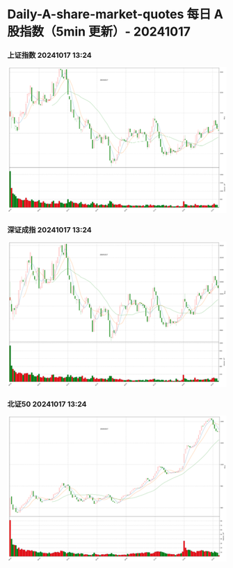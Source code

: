 
# Daily-A-share-market-quotes 每日 A 股指数（5min 更新）- 20241017

### 上证指数 20241017 13:24
![](./fig/2024/10/20241017-sh000001.png)

### 深证成指 20241017 13:24
![](./fig/2024/10/20241017-sz399001.png)

### 北证50 20241017 13:24
![](./fig/2024/10/20241017-bj899050.png)
